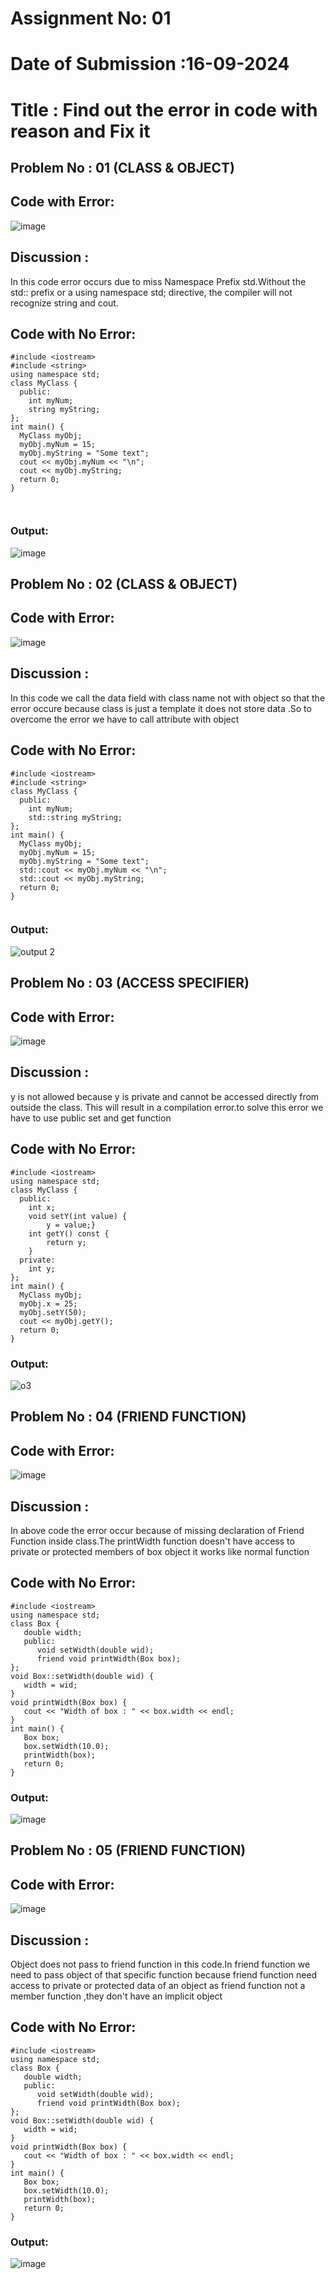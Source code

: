 # Assignment No: 01
# Date of Submission :16-09-2024
# Title : Find out the error in code with reason and Fix it

## Problem No : 01 (CLASS & OBJECT)
## Code with Error:
![image](https://github.com/user-attachments/assets/a7aa5b36-9706-461e-b279-56cc27f20f9e)
## Discussion :
In this code error occurs due to miss Namespace Prefix std.Without the std:: prefix or a using namespace std; directive, the compiler will not recognize string and cout.
## Code with No Error:

```
#include <iostream>
#include <string>
using namespace std;
class MyClass {
  public:
    int myNum;
    string myString;
};
int main() {
  MyClass myObj;
  myObj.myNum = 15;
  myObj.myString = "Some text";
  cout << myObj.myNum << "\n";
  cout << myObj.myString;
  return 0;
}



```

### Output:
![image](https://github.com/user-attachments/assets/417f0303-fbc8-4423-9639-59772d1c68ea)



## Problem No : 02 (CLASS & OBJECT)
## Code with Error:
![image](https://github.com/user-attachments/assets/900c74c2-891b-40bb-9a13-6e04ef28470c)
## Discussion :
In this code we call the data field with class name not with object so that the error occure because class is just a template it does not store data .So to overcome the error we have to call attribute with object
## Code with No Error:

```
#include <iostream>
#include <string>
class MyClass {
  public:
    int myNum;
    std::string myString;
};
int main() {
  MyClass myObj;
  myObj.myNum = 15;
  myObj.myString = "Some text";
  std::cout << myObj.myNum << "\n";
  std::cout << myObj.myString;
  return 0;
}


```

### Output:
![output 2](https://github.com/user-attachments/assets/22b7ca26-aae8-4c9c-9d2f-a98965ba7324)




## Problem No : 03 (ACCESS SPECIFIER)
## Code with Error:
![image](https://github.com/user-attachments/assets/fd68f019-0926-450e-b0f9-e02665e949bd)
## Discussion :
y is not allowed because y is private and cannot be accessed directly from outside the class. This will result in a compilation error.to solve this error we have to use public set and get function
## Code with No Error:

```
#include <iostream>
using namespace std;
class MyClass {
  public:
    int x;
    void setY(int value) {
        y = value;}
    int getY() const {
        return y;
    }
  private:
    int y;
};
int main() {
  MyClass myObj;
  myObj.x = 25;
  myObj.setY(50);
  cout << myObj.getY();
  return 0;
}
```

### Output:
![o3](https://github.com/user-attachments/assets/4719108c-8955-4fbe-9df0-5c06ce84f740)




## Problem No : 04 (FRIEND FUNCTION)
## Code with Error:
![image](https://github.com/user-attachments/assets/8fb9c69f-75e3-4c8a-a052-9d14788439e0)
## Discussion :
In above code the error occur because of missing declaration of Friend Function inside class.The printWidth function doesn't have access to private or protected members of box object it works like normal function
## Code with No Error:

```
#include <iostream>
using namespace std;
class Box {
   double width;
   public:
      void setWidth(double wid);
      friend void printWidth(Box box);
};
void Box::setWidth(double wid) {
   width = wid;
}
void printWidth(Box box) {
   cout << "Width of box : " << box.width << endl;
}
int main() {
   Box box;
   box.setWidth(10.0);
   printWidth(box);
   return 0;
}
```

### Output:
![image](https://github.com/user-attachments/assets/eae0c88a-f5c6-4575-9cf8-7fe764a28bb3)



## Problem No : 05 (FRIEND FUNCTION)
## Code with Error:
![image](https://github.com/user-attachments/assets/9fa0e5b1-94b0-4ca1-a6d4-7a386920699b)
## Discussion :
Object does not pass to friend function in this code.In friend function we need to pass object of that specific function because friend function need access to private or protected data of an object as friend function not a member function ,they don't have an implicit object
## Code with No Error:

```
#include <iostream>
using namespace std;
class Box {
   double width;
   public:
      void setWidth(double wid);
      friend void printWidth(Box box);
};
void Box::setWidth(double wid) {
   width = wid;
}
void printWidth(Box box) {
   cout << "Width of box : " << box.width << endl;
}
int main() {
   Box box;
   box.setWidth(10.0);
   printWidth(box);
   return 0;
}
```

### Output:

![image](https://github.com/user-attachments/assets/ecde9d78-a916-4de5-9a32-573ef66c1f93)


